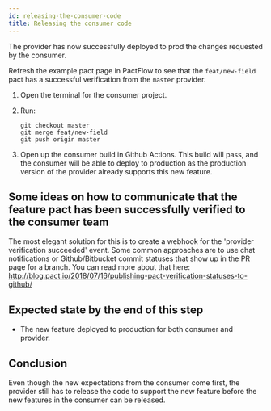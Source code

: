 ```yaml
---
id: releasing-the-consumer-code
title: Releasing the consumer code
---
```


The provider has now successfully deployed to prod the changes requested by the consumer.

Refresh the example pact page in PactFlow to see that the `feat/new-field` pact has a successful verification from the `master` provider.

1. Open the terminal for the consumer project.

1. Run:

    ```
    git checkout master
    git merge feat/new-field
    git push origin master
    ```

1. Open up the consumer build in Github Actions. This build will pass, and the consumer will be able to deploy to production as the production version of the provider already supports this new feature.

## Some ideas on how to communicate that the feature pact has been successfully verified to the consumer team

The most elegant solution for this is to create a webhook for the 'provider verification succeeded' event. Some common approaches are to use chat notifications or Github/Bitbucket commit statuses that show up in the PR page for a branch. You can read more about that here: <http://blog.pact.io/2018/07/16/publishing-pact-verification-statuses-to-github/>

## Expected state by the end of this step

* The new feature deployed to production for both consumer and provider.

## Conclusion

Even though the new expectations from the consumer come first, the provider still has to release the code to support the new feature before the new features in the consumer can be released.
